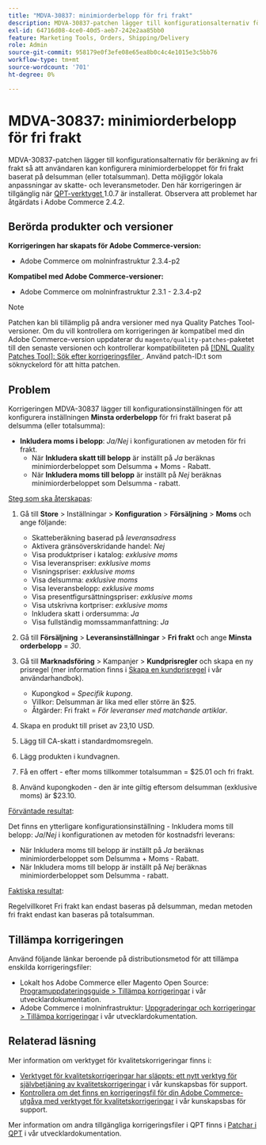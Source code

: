 ```yaml
---
title: "MDVA-30837: minimiorderbelopp för fri frakt"
description: MDVA-30837-patchen lägger till konfigurationsalternativ för beräkning av fri frakt så att användaren kan konfigurera minimiorderbeloppet för fri frakt baserat på delsumman (eller totalsumman). Detta möjliggör lokala anpassningar av skatte- och leveransmetoder. Den här korrigeringen är tillgänglig när [QPT-verktyget (Quality Patches Tool)](/help/announcements/adobe-commerce-announcements/magento-quality-patches-released-new-tool-to-self-serve-quality-patches.md) 1.0.7 är installerat. Observera att problemet har åtgärdats i Adobe Commerce 2.4.2.
exl-id: 64716d08-4ce0-40d5-aeb7-242e2aa85bb0
feature: Marketing Tools, Orders, Shipping/Delivery
role: Admin
source-git-commit: 958179e0f3efe08e65ea8b0c4c4e1015e3c5bb76
workflow-type: tm+mt
source-wordcount: '701'
ht-degree: 0%

---
```


# MDVA-30837: minimiorderbelopp för fri frakt

MDVA-30837-patchen lägger till konfigurationsalternativ för beräkning av fri frakt så att användaren kan konfigurera minimiorderbeloppet för fri frakt baserat på delsumman (eller totalsumman). Detta möjliggör lokala anpassningar av skatte- och leveransmetoder. Den här korrigeringen är tillgänglig när [QPT-verktyget ](/help/announcements/adobe-commerce-announcements/magento-quality-patches-released-new-tool-to-self-serve-quality-patches.md) 1.0.7 är installerat. Observera att problemet har åtgärdats i Adobe Commerce 2.4.2.

## Berörda produkter och versioner

**Korrigeringen har skapats för Adobe Commerce-version:**

* Adobe Commerce om molninfrastruktur 2.3.4-p2

**Kompatibel med Adobe Commerce-versioner:**

* Adobe Commerce om molninfrastruktur 2.3.1 - 2.3.4-p2

>[!NOTE]
>
>Patchen kan bli tillämplig på andra versioner med nya Quality Patches Tool-versioner. Om du vill kontrollera om korrigeringen är kompatibel med din Adobe Commerce-version uppdaterar du `magento/quality-patches`-paketet till den senaste versionen och kontrollerar kompatibiliteten på [[!DNL Quality Patches Tool]: Sök efter korrigeringsfiler ](https://devdocs.magento.com/quality-patches/tool.html#patch-grid). Använd patch-ID:t som söknyckelord för att hitta patchen.

## Problem

Korrigeringen MDVA-30837 lägger till konfigurationsinställningen för att konfigurera inställningen **Minsta orderbelopp** för fri frakt baserat på delsumma (eller totalsumma):

* **Inkludera moms i belopp**: *Ja/Nej* i konfigurationen av metoden för fri frakt.
   * När **Inkludera skatt till belopp** är inställt på *Ja* beräknas minimiorderbeloppet som Delsumma + Moms - Rabatt.
   * När **Inkludera moms till belopp** är inställt på *Nej* beräknas minimiorderbeloppet som Delsumma - rabatt.

<u>Steg som ska återskapas</u>:

1. Gå till **Store** > Inställningar > **Konfiguration** > **Försäljning** > **Moms** och ange följande:

   * Skatteberäkning baserad på *leveransadress*
   * Aktivera gränsöverskridande handel: *Nej*
   * Visa produktpriser i katalog: *exklusive moms*
   * Visa leveranspriser: *exklusive moms*
   * Visningspriser: *exklusive moms*
   * Visa delsumma: *exklusive moms*
   * Visa leveransbelopp: *exklusive moms*
   * Visa presentfigursättningspriser: *exklusive moms*
   * Visa utskrivna kortpriser: *exklusive moms*
   * Inkludera skatt i ordersumma: *Ja*
   * Visa fullständig momssammanfattning: *Ja*

1. Gå till **Försäljning** > **Leveransinställningar** > **Fri frakt** och ange **Minsta orderbelopp** = *30*.
1. Gå till **Marknadsföring** > Kampanjer > **Kundprisregler** och skapa en ny prisregel (mer information finns i [Skapa en kundprisregel](https://docs.magento.com/user-guide/marketing/price-rules-cart-create.html) i vår användarhandbok).

   * Kupongkod = *Specifik kupong*.
   * Villkor: Delsumman är lika med eller större än $25.
   * Åtgärder: Fri frakt = *För leveranser med matchande artiklar*.

1. Skapa en produkt till priset av 23,10 USD.
1. Lägg till CA-skatt i standardmomsregeln.
1. Lägg produkten i kundvagnen.
1. Få en offert - efter moms tillkommer totalsumman = $25.01 och fri frakt.
1. Använd kupongkoden - den är inte giltig eftersom delsumman (exklusive moms) är $23.10.

<u>Förväntade resultat</u>:

Det finns en ytterligare konfigurationsinställning - Inkludera moms till belopp: *Ja*/*Nej* i konfigurationen av metoden för kostnadsfri leverans:

* När Inkludera moms till belopp är inställt på *Ja* beräknas minimiorderbeloppet som Delsumma + Moms - Rabatt.
* När Inkludera moms till belopp är inställt på *Nej* beräknas minimiorderbeloppet som Delsumma - rabatt.

<u>Faktiska resultat</u>:

Regelvillkoret Fri frakt kan endast baseras på delsumman, medan metoden fri frakt endast kan baseras på totalsumman.

## Tillämpa korrigeringen

Använd följande länkar beroende på distributionsmetod för att tillämpa enskilda korrigeringsfiler:

* Lokalt hos Adobe Commerce eller Magento Open Source: [Programuppdateringsguide > Tillämpa korrigeringar](https://devdocs.magento.com/guides/v2.4/comp-mgr/patching/mqp.html) i vår utvecklardokumentation.
* Adobe Commerce i molninfrastruktur: [Uppgraderingar och korrigeringar > Tillämpa korrigeringar](https://devdocs.magento.com/cloud/project/project-patch.html) i vår utvecklardokumentation.

## Relaterad läsning

Mer information om verktyget för kvalitetskorrigeringar finns i:

* [Verktyget för kvalitetskorrigeringar har släppts: ett nytt verktyg för självbetjäning av kvalitetskorrigeringar](/help/announcements/adobe-commerce-announcements/magento-quality-patches-released-new-tool-to-self-serve-quality-patches.md) i vår kunskapsbas för support.
* [Kontrollera om det finns en korrigeringsfil för din Adobe Commerce-utgåva med verktyget för kvalitetskorrigeringar](/help/support-tools/patches-available-in-qpt-tool/check-patch-for-magento-issue-with-magento-quality-patches.md) i vår kunskapsbas för support.

Mer information om andra tillgängliga korrigeringsfiler i QPT finns i [Patchar i QPT](https://devdocs.magento.com/quality-patches/tool.html#patch-grid) i vår utvecklardokumentation.
